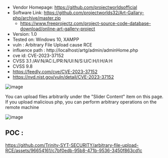 + Vendor Homepage: https://github.com/projectworldsofficial
+ Software Link: https://github.com/projectworlds32/Art-Gallary-php/archive/master.zip
  + https://www.freeprojectz.com/project-source-code-database-download/online-art-gallery-project
+ Version: 1.0
+ Tested on: Windows 10, XAMPP
+ vuln : Arbitrary File Upload cause RCE
+ influence path : http://localhost/artg/admin/adminHome.php
+ cve id: CVE-2023-37152
+ CVSS 3.1 /AV:N/AC:L/PR:N/UI:N/S:U/C:H/I:H/A:H
+ CVSS 9.8
+ https://feedly.com/cve/CVE-2023-37152
+ https://nvd.nist.gov/vuln/detail/CVE-2023-37152

![image](https://github.com/Trinity-SYT-SECURITY/arbitrary-file-upload-RCE/assets/96654161/24097bde-8a74-4141-bb6c-577d2d82f129)

You can upload files arbitrarily under the "Slider Content" item on this page. If you upload malicious php, you can perform arbitrary operations on the remote machine

![image](https://github.com/Trinity-SYT-SECURITY/arbitrary-file-upload-RCE/assets/96654161/46f4ba70-462a-4307-9165-3f2e7ef05a27)

## POC :
https://github.com/Trinity-SYT-SECURITY/arbitrary-file-upload-RCE/assets/96654161/c7bf0edb-95b8-471b-9536-3450f863cd1c


